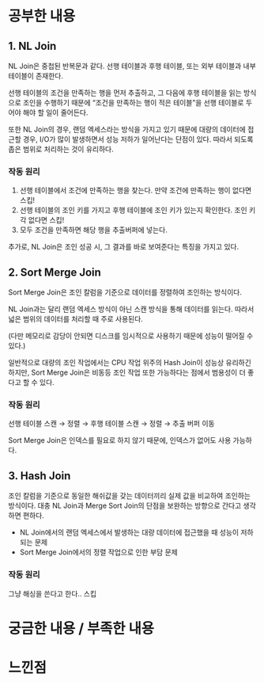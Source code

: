 # 공부한 내용

## 1. NL Join

NL Join은 중첩된 반복문과 같다. 선행 테이블과 후행 테이블, 또는 외부 테이블과 내부 테이블이 존재한다.

선행 테이블의 조건을 만족하는 행을 먼저 추출하고, 그 다음에 후행 테이블을 읽는 방식으로 조인을 수행하기 때문에 “조건을 만족하는 행이 적은 테이블”을 선행 테이블로 두어야 해야 할 일이 줄어든다.

또한 NL Join의 경우, 랜덤 엑세스라는 방식을 가지고 있기 때문에 대량의 데이터에 접근할 경우, I/O가 많이 발생하면서 성능 저하가 일어난다는 단점이 있다. 따라서 되도록 좁은 범위로 처리하는 것이 유리하다.

### 작동 원리

1. 선행 테이블에서 조건에 만족하는 행을 찾는다. 만약 조건에 만족하는 행이 없다면 스킵!
2. 선행 테이블의 조인 키를 가지고 후행 테이블에 조인 키가 있는지 확인한다. 조인 키각 없다면 스킵!
3. 모두 조건을 만족하면 해당 행을 추출버퍼에 넣는다.

추가로, NL Join은 조인 성공 시, 그 결과를 바로 보여준다는 특징을 가지고 있다.

## 2. Sort Merge Join

Sort Merge Join은 조인 칼럼을 기준으로 데이터를 정렬하여 조인하는 방식이다.

NL Join과는 달리 랜덤 엑세스 방식이 아닌 스캔 방식을 통해 데이터를 읽는다. 따라서 넓은 범위의 데이터를 처리할 때 주로 사용된다.

(다만 메모리로 감당이 안되면 디스크를 임시적으로 사용하기 때문에 성능이 떨어질 수 있다.)

일반적으로 대량의 조인 작업에서는 CPU 작업 위주의 Hash Join이 성능상 유리하긴 하지만, Sort Merge Join은 비동등 조인 작업 또한 가능하다는 점에서 범용성이 더 좋다고 할 수 있다.

### 작동 원리

선행 테이블 스캔 → 정렬 → 후행 테이블 스캔 → 정렬 → 추출 버퍼 이동

Sort Merge Join은 인덱스를 필요로 하지 않기 때문에, 인덱스가 없어도 사용 가능하다.

## 3. Hash Join

조인 칼럼을 기준으로 동일한 해쉬값을 갖는 데이터끼리 실제 값을 비교하여 조인하는 방식이다. 대충 NL Join과 Merge Sort Join의 단점을 보완하는 방향으로 간다고 생각하면 편하다.

- NL Join에서의 랜덤 엑세스에서 발생하는 대량 데이터에 접근했을 때 성능이 저하되는 문제
- Sort Merge Join에서의 정렬 작업으로 인한 부담 문제

### 작동 원리

그냥 해싱을 쓴다고 한다.. 스킵


# 궁금한 내용 / 부족한 내용


# 느낀점
